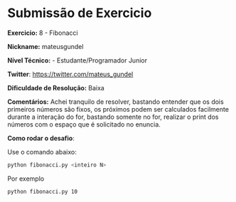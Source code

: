 # Submissão de Exercicio

**Exercicio:** 8 - Fibonacci

**Nickname:** mateusgundel

**Nível Técnico:** - Estudante/Programador Junior

**Twitter**: https://twitter.com/mateus_gundel

**Dificuldade de Resolução:** Baixa

**Comentários:** Achei tranquilo de resolver, bastando entender que os dois primeiros números são fixos, os próximos 
podem ser calculados facilmente durante a interação do for, bastando somente no for, realizar o print dos números com o 
espaço que é solicitado no enuncia.

**Como rodar o desafio**: 

Use o comando abaixo: 
```bash
python fibonacci.py <inteiro N>
```
Por exemplo
```bash
python fibonacci.py 10
```